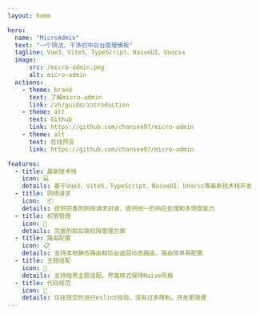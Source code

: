 ```yaml
---
layout: home

hero:
  name: "MicroAdmin"
  text: "一个简洁、干净的中后台管理模板"
  tagline: Vue3、Vite5、TypeScript、NaiveUI、Unocss
  image:
      src: /micro-admin.png
      alt: micro-admin
  actions:
    - theme: brand
      text: 了解micro-admin
      link: /zh/guide/introduction
    - theme: alt
      text: Github
      link: https://github.com/chansee97/micro-admin
    - theme: alt
      text: 在线预览
      link: https://github.com/chansee97/micro-admin

features:
  - title: 最新技术栈
    icon: 💻
    details: 基于Vue3、Vite5、TypeScript、NaiveUI、Unocss等最新技术栈开发
  - title: 网络请求
    icon:  📦
    details: 提供完善的网络请求封装，提供统一的响应处理和多场景能力
  - title: 权限管理
    icon: 🔑
    details: 完善的前后端权限管理方案
  - title: 路由配置
    icon: 📋
    details: 支持本地静态路由和后台返回动态路由，路由简单易配置
  - title: 主题适配
    icon: 🎨
    details: 支持暗黑主题适配，界面样式保持Naive风格
  - title: 代码规范
    icon: 📝
    details: 仅在提交时进行eslint校验，没有过多限制，开发更简便
---
```


<style>
:root {
  --vp-home-hero-name-color: transparent;
  --vp-home-hero-name-background: -webkit-linear-gradient(120deg, #26e19c 50%, #28db2e);

  --vp-home-hero-image-background-image: linear-gradient(-45deg, #8fe992 50%, #8bee8f 50%);
  --vp-home-hero-image-filter: blur(44px);
}

@media (min-width: 640px) {
  :root {
    --vp-home-hero-image-filter: blur(56px);
  }
}

@media (min-width: 960px) {
  :root {
    --vp-home-hero-image-filter: blur(68px);
  }
}
</style>
